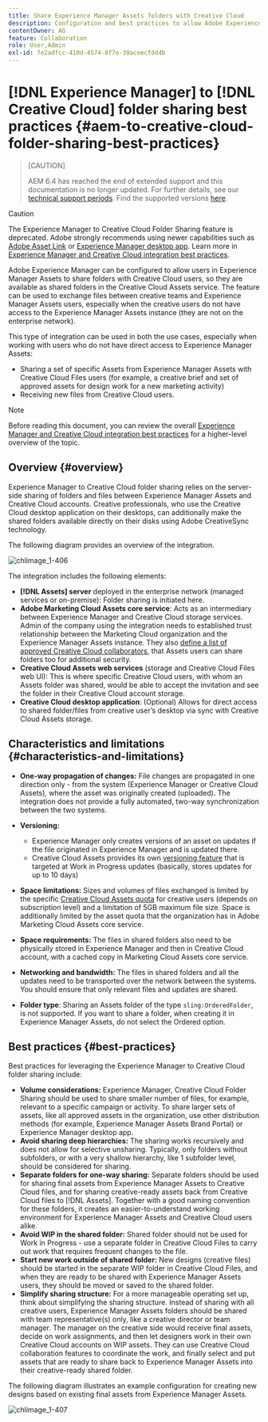 ```yaml
---
title: Share Experience Manager Assets folders with Creative Cloud
description: Configuration and best practices to allow Adobe Experience Manager Assets users to exchange asset folders with Adobe Creative Cloud users.
contentOwner: AG
feature: Collaboration
role: User,Admin
exl-id: 7e2adfcc-410d-4574-8f7e-39aceecfdd4b
---
```

# [!DNL Experience Manager] to [!DNL Creative Cloud] folder sharing best practices {#aem-to-creative-cloud-folder-sharing-best-practices}

>[CAUTION]
>
>AEM 6.4 has reached the end of extended support and this documentation is no longer updated. For further details, see our [technical support periods](https://helpx.adobe.com/support/programs/eol-matrix.html). Find the supported versions [here](https://experienceleague.adobe.com/docs/).

>[!CAUTION]
>
>The Experience Manager to Creative Cloud Folder Sharing feature is deprecated. Adobe strongly recommends using newer capabilities such as [Adobe Asset Link](https://helpx.adobe.com/enterprise/admin-guide.html/enterprise/using/adobe-asset-link.ug.html) or [Experience Manager desktop app](https://experienceleague.adobe.com/docs/experience-manager-desktop-app/using/using.html). Learn more in [Experience Manager and Creative Cloud integration best practices](/help/assets/aem-cc-integration-best-practices.md).

Adobe Experience Manager can be configured to allow users in Experience Manager Assets to share folders with Creative Cloud users, so they are available as shared folders in the Creative Cloud Assets service. The feature can be used to exchange files between creative teams and Experience Manager Assets users, especially when the creative users do not have access to the Experience Manager Assets instance (they are not on the enterprise network).

This type of integration can be used in both the use cases, especially when working with users who do not have direct access to Experience Manager Assets:

* Sharing a set of specific Assets from Experience Manager Assets with Creative Cloud Files users (for example, a creative brief and set of approved assets for design work for a new marketing activity)
* Receiving new files from Creative Cloud users.

>[!NOTE]
>
>Before reading this document, you can review the overall [Experience Manager and Creative Cloud integration best practices](aem-cc-integration-best-practices.md) for a higher-level overview of the topic.

## Overview {#overview}

Experience Manager to Creative Cloud folder sharing relies on the server-side sharing of folders and files between Experience Manager Assets and Creative Cloud accounts. Creative professionals, who use the Creative Cloud desktop application on their desktops, can additionally make the shared folders available directly on their disks using Adobe CreativeSync technology.

The following diagram provides an overview of the integration.

![chlimage_1-406](assets/chlimage_1-406.png)

The integration includes the following elements:

* **[!DNL Assets] server** deployed in the enterprise network (managed services or on-premise): Folder sharing is initiated here.
* **Adobe Marketing Cloud Assets core service**: Acts as an intermediary between Experience Manager and Creative Cloud storage services. Admin of the company using the integration needs to established trust relationship between the Marketing Cloud organization and the Experience Manager Assets instance. They also [define a list of approved Creative Cloud collaborators](https://experienceleague.adobe.com/docs/core-services/interface/assets/t-admin-add-cc-user.html#assets), that Assets users can share folders too for additional security.
* **Creative Cloud Assets web services** (storage and Creative Cloud Files web UI): This is where specific Creative Cloud users, with whom an Assets folder was shared, would be able to accept the invitation and see the folder in their Creative Cloud account storage.
* **Creative Cloud desktop application**: (Optional) Allows for direct access to shared folder/files from creative user’s desktop via sync with Creative Cloud Assets storage.

## Characteristics and limitations {#characteristics-and-limitations}

* **One-way propagation of changes:** File changes are propagated in one direction only - from the system (Experience Manager or Creative Cloud Assets), where the asset was originally created (uploaded). The integration does not provide a fully automated, two-way synchronization between the two systems.

* **Versioning:**

  * Experience Manager only creates versions of an asset on updates if the file originated in Experience Manager and is updated there.
  * Creative Cloud Assets provides its own [versioning feature](https://helpx.adobe.com/creative-cloud/help/versioning-faq.html) that is targeted at Work in Progress updates (basically, stores updates for up to 10 days)

* **Space limitations:** Sizes and volumes of files exchanged is limited by the specific [Creative Cloud Assets quota](https://helpx.adobe.com/creative-cloud/kb/file-storage-quota.html) for creative users (depends on subscription level) and a limitation of 5GB maximum file size. Space is additionally limited by the asset quota that the organization has in Adobe Marketing Cloud Assets core service.

* **Space requirements:** The files in shared folders also need to be physically stored in Experience Manager and then in Creative Cloud account, with a cached copy in Marketing Cloud Assets core service.
* **Networking and bandwidth:** The files in shared folders and all the updates need to be transported over the network between the systems. You should ensure that only relevant files and updates are shared.
* **Folder type**: Sharing an Assets folder of the type `sling:OrderedFolder`, is not supported. If you want to share a folder, when creating it in Experience Manager Assets, do not select the Ordered option.

## Best practices {#best-practices}

Best practices for leveraging the Experience Manager to Creative Cloud folder sharing include:

* **Volume considerations:** Experience Manager, Creative Cloud Folder Sharing should be used to share smaller number of files, for example, relevant to a specific campaign or activity. To share larger sets of assets, like all approved assets in the organization, use other distribution methods (for example, Experience Manager Assets Brand Portal) or Experience Manager desktop app.
* **Avoid sharing deep hierarchies:** The sharing works recursively and does not allow for selective unsharing. Typically, only folders without subfolders, or with a very shallow hierarchy, like 1 subfolder level, should be considered for sharing.
* **Separate folders for one-way sharing:** Separate folders should be used for sharing final assets from Experience Manager Assets to Creative Cloud files, and for sharing creative-ready assets back from Creative Cloud files to [!DNL Assets]. Together with a good naming convention for these folders, it creates an easier-to-understand working environment for Experience Manager Assets and Creative Cloud users alike.
* **Avoid WIP in the shared folder:** Shared folder should not be used for Work in Progress - use a separate folder in Creative Cloud Files to carry out work that requires frequent changes to the file.
* **Start new work outside of shared folder:** New designs (creative files) should be started in the separate WIP folder in Creative Cloud Files, and when they are ready to be shared with Experience Manager Assets users, they should be moved or saved to the shared folder.
* **Simplify sharing structure:** For a more manageable operating set up, think about simplifying the sharing structure. Instead of sharing with all creative users, Experience Manager Assets folders should be shared with team representative(s) only, like a creative director or team manager. The manager on the creative side would receive final assets, decide on work assignments, and then let designers work in their own Creative Cloud accounts on WIP assets. They can use Creative Cloud collaboration features to coordinate the work, and finally select and put assets that are ready to share back to Experience Manager Assets into their creative-ready shared folder.

The following diagram illustrates an example configuration for creating new designs based on existing final assets from Experience Manager Assets.

![chlimage_1-407](assets/chlimage_1-407.png)
